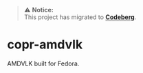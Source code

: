 > ⚠️ **Notice:**  
> This project has migrated to **[Codeberg](https://codeberg.org/Synchro/copr-amdvlk)**.  

# copr-amdvlk
AMDVLK built for Fedora.
